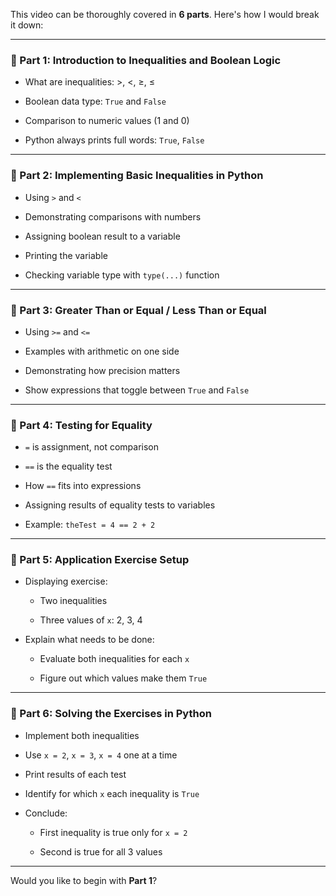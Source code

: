 This video can be thoroughly covered in **6 parts**. Here's how I would break it down:

---

### **📘 Part 1: Introduction to Inequalities and Boolean Logic**

- What are inequalities: >, <, ≥, ≤
    
- Boolean data type: `True` and `False`
    
- Comparison to numeric values (1 and 0)
    
- Python always prints full words: `True`, `False`
    

---

### **📘 Part 2: Implementing Basic Inequalities in Python**

- Using `>` and `<`
    
- Demonstrating comparisons with numbers
    
- Assigning boolean result to a variable
    
- Printing the variable
    
- Checking variable type with `type(...)` function
    

---

### **📘 Part 3: Greater Than or Equal / Less Than or Equal**

- Using `>=` and `<=`
    
- Examples with arithmetic on one side
    
- Demonstrating how precision matters
    
- Show expressions that toggle between `True` and `False`
    

---

### **📘 Part 4: Testing for Equality**

- `=` is assignment, not comparison
    
- `==` is the equality test
    
- How `==` fits into expressions
    
- Assigning results of equality tests to variables
    
- Example: `theTest = 4 == 2 + 2`
    

---

### **📘 Part 5: Application Exercise Setup**

- Displaying exercise:
    
    - Two inequalities
        
    - Three values of `x`: 2, 3, 4
        
- Explain what needs to be done:
    
    - Evaluate both inequalities for each `x`
        
    - Figure out which values make them `True`
        

---

### **📘 Part 6: Solving the Exercises in Python**

- Implement both inequalities
    
- Use `x = 2`, `x = 3`, `x = 4` one at a time
    
- Print results of each test
    
- Identify for which `x` each inequality is `True`
    
- Conclude:
    
    - First inequality is true only for `x = 2`
        
    - Second is true for all 3 values
        

---

Would you like to begin with **Part 1**?